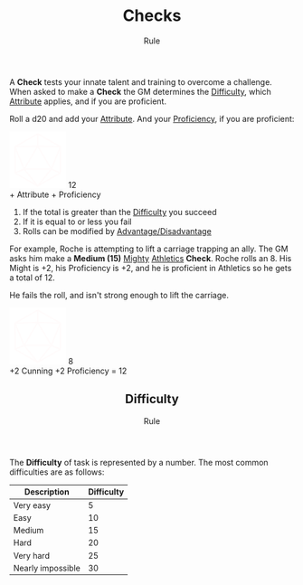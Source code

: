 <header>

# Checks

<p class="subheading">Rule</p>

</header>

A **Check** tests your innate talent and training to overcome a challenge. When asked to make a **Check** the GM determines the [Difficulty](#difficulty), which [Attribute](pages/characters/attributes.md) applies, and if you are proficient.

Roll a d20 and add your [Attribute](pages/characters/attributes.md). And your [Proficiency](pages/rules/proficiency.md), if you are proficient:

<div class="example-roll">
  <div class="roll">
    <img src="assets/images/d20.svg" style="width: 100px;">
    <span class="result">12</span>
  </div>
  +
  <span class="bonus"> <span class="caption">Attribute</span></span>
  +
  <span class="bonus"> <span class="caption">Proficiency</span></span>
</div>

  1. If the total is greater than the [Difficulty](#difficulty) you succeed
  2. If it is equal to or less you fail
  3. Rolls can be modified by [Advantage/Disadvantage](pages/rules/advantage.md)

For example, Roche is attempting to lift a carriage trapping an ally. The GM asks him make a **Medium (15)** [Mighty](pages/characters/attributes.md?id=might) [Athletics](pages/characters/skills.md#athletics) **Check**. Roche rolls an 8. His Might is +2, his Proficiency is +2, and he is proficient in Athletics so he gets a total of 12.

He fails the roll, and isn't strong enough to lift the carriage.

<div class="example-roll">
  <div class="roll">
    <img src="assets/images/d20.svg" style="width: 100px;">
    <span class="result">8</span>
  </div>
  <span class="bonus">+2 <span class="caption">Cunning</span></span>
  <span class="bonus">+2 <span class="caption">Proficiency</span></span>
  =
  12
</div>

<header>

## Difficulty

<p class="subheading">Rule</p>

</header>

The **Difficulty** of task is represented by a number. The most common difficulties are as follows:

| Description       | Difficulty  |
| ----------------- | ----------- |
| Very easy         | 5           |
| Easy              | 10          |
| Medium            | 15          |
| Hard              | 20          |
| Very hard         | 25          |
| Nearly impossible | 30          |
